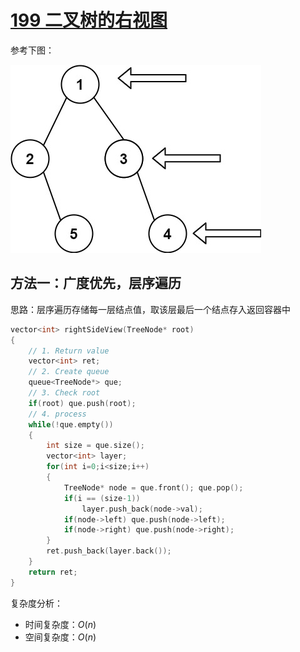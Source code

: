 # [199 二叉树的右视图](https://leetcode.cn/problems/binary-tree-right-side-view/description/)

参考下图：

![alt text](img/199.二叉树的右视图-示例一.png)

## 方法一：广度优先，层序遍历

思路：层序遍历存储每一层结点值，取该层最后一个结点存入返回容器中

```cpp
vector<int> rightSideView(TreeNode* root)
{
    // 1. Return value
    vector<int> ret;
    // 2. Create queue
    queue<TreeNode*> que;
    // 3. Check root
    if(root) que.push(root);
    // 4. process
    while(!que.empty())
    {
        int size = que.size();
        vector<int> layer;
        for(int i=0;i<size;i++)
        {
            TreeNode* node = que.front(); que.pop();
            if(i == (size-1))
                layer.push_back(node->val);
            if(node->left) que.push(node->left);
            if(node->right) que.push(node->right);
        }
        ret.push_back(layer.back());
    }
    return ret;
}
```

复杂度分析：
- 时间复杂度：$O(n)$
- 空间复杂度：$O(n)$







